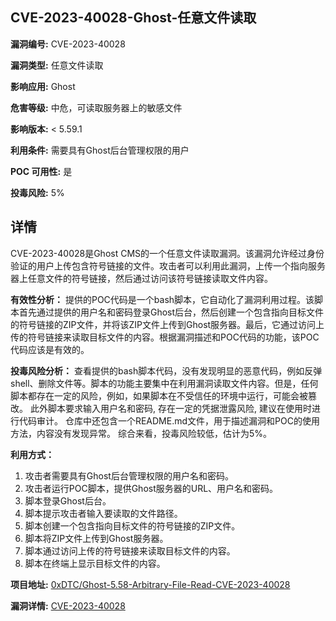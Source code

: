 ## CVE-2023-40028-Ghost-任意文件读取

**漏洞编号:** CVE-2023-40028

**漏洞类型:** 任意文件读取

**影响应用:** Ghost

**危害等级:** 中危，可读取服务器上的敏感文件

**影响版本:** < 5.59.1

**利用条件:** 需要具有Ghost后台管理权限的用户

**POC 可用性:** 是

**投毒风险:** 5%

## 详情

CVE-2023-40028是Ghost CMS的一个任意文件读取漏洞。该漏洞允许经过身份验证的用户上传包含符号链接的文件。攻击者可以利用此漏洞，上传一个指向服务器上任意文件的符号链接，然后通过访问该符号链接读取文件内容。

**有效性分析：**
提供的POC代码是一个bash脚本，它自动化了漏洞利用过程。该脚本首先通过提供的用户名和密码登录Ghost后台，然后创建一个包含指向目标文件的符号链接的ZIP文件，并将该ZIP文件上传到Ghost服务器。最后，它通过访问上传的符号链接来读取目标文件的内容。根据漏洞描述和POC代码的功能，该POC代码应该是有效的。

**投毒风险分析：**
查看提供的bash脚本代码，没有发现明显的恶意代码，例如反弹shell、删除文件等。脚本的功能主要集中在利用漏洞读取文件内容。但是，任何脚本都存在一定的风险，例如，如果脚本在不受信任的环境中运行，可能会被篡改。 此外脚本要求输入用户名和密码, 存在一定的凭据泄露风险, 建议在使用时进行代码审计。
仓库中还包含一个README.md文件，用于描述漏洞和POC的使用方法，内容没有发现异常。
综合来看，投毒风险较低，估计为5%。

**利用方式：**
1.  攻击者需要具有Ghost后台管理权限的用户名和密码。
2.  攻击者运行POC脚本，提供Ghost服务器的URL、用户名和密码。
3.  脚本登录Ghost后台。
4.  脚本提示攻击者输入要读取的文件路径。
5.  脚本创建一个包含指向目标文件的符号链接的ZIP文件。
6.  脚本将ZIP文件上传到Ghost服务器。
7.  脚本通过访问上传的符号链接来读取目标文件的内容。
8.  脚本在终端上显示目标文件的内容。

**项目地址:** [0xDTC/Ghost-5.58-Arbitrary-File-Read-CVE-2023-40028](https://github.com/0xDTC/Ghost-5.58-Arbitrary-File-Read-CVE-2023-40028)

**漏洞详情:** [CVE-2023-40028](https://nvd.nist.gov/vuln/detail/CVE-2023-40028)